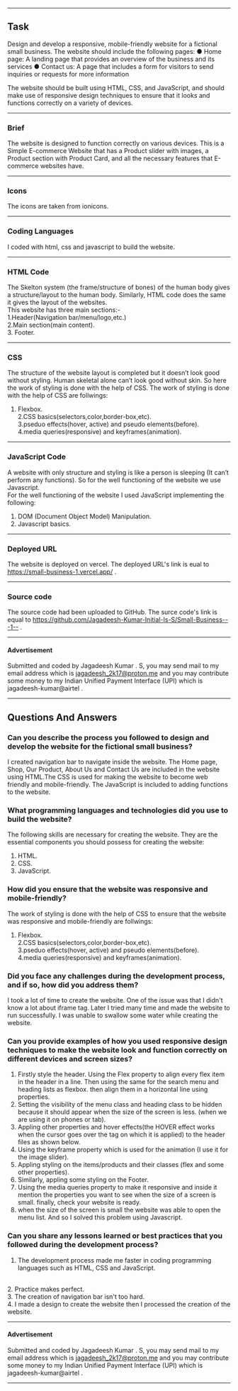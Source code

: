 <hr />

## Task

Design and develop a responsive, mobile-friendly website for a fictional small business. The website should include the following pages:
● Home page: A landing page that provides an overview of the business and its services
● Contact us: A page that includes a form for visitors to send inquiries or requests for more information

The website should be built using HTML, CSS, and JavaScript, and should make use of responsive design techniques to ensure that it looks and functions correctly on a variety of devices.

<hr />

### Brief

The website is designed to function correctly on various devices. This is a Simple E-commerce Website that has a Product slider with images, a Product section with Product Card, and all the necessary features that E-commerce websites have.

<hr />

### Icons

The icons are taken from ionicons.

<hr />

### Coding Languages

I coded with html, css and javascript to build the website.

<hr />

### HTML Code

The Skelton system (the frame/structure of bones) of the human body gives a structure/layout to the human body. Similarly, HTML code does the same it gives the layout of the websites.<br />
This website has three main sections:-
<br />
1.Header(Navigation bar/menu/logo,etc.)<br />
2.Main section(main content).<br />
3. Footer.

<hr />

### CSS

The structure of the website layout is completed but it doesn’t look good without styling. Human skeletal alone can’t look good without skin. So here the work of styling is done with the help of  CSS.
The work of styling is done with the help of  CSS are follwings:
<br />
1. Flexbox.<br />
2.CSS basics(selectors,color,border-box,etc).<br />
3.pseduo effects(hover, active) and pseudo elements(before).<br />
4.media queries(responsive) and keyframes(animation).  

<hr />

### JavaScript Code

A website with only structure and styling is like a person is sleeping (It can’t perform any functions). So for the well functioning of the website we use Javascript.<br />
For the well functioning of the website I used JavaScript implementing the following:
<br />
1. DOM (Document Object Model) Manipulation.<br />
2. Javascript basics.

<hr />

### Deployed URL

The website is deployed on vercel. The deployed URL's link is eual to https://small-business-1.vercel.app/ .

<hr />

### Source code

The source code had been uploaded to GitHub. The surce code's link is equal to https://github.com/Jagadeesh-Kumar-Initial-Is-S/Small-Business---1-- .

<hr />

#### Advertisement

 Submitted and coded by Jagadeesh Kumar . S, you may send mail to my email address which is jagadeesh_2k17@proton.me and you may contribute some money to my Indian Unified Payment Interface (UPI) which is jagadeesh-kumar@airtel .

<hr />

## Questions And Answers

### Can you describe the process you followed to design and develop the website for the fictional small business?

I created navigation bar to navigate inside the website. The Home page, Shop, Our Product, About Us and Contact Us are included in the website using HTML.The CSS is used for making the website to become web friendly and mobile-friendly. The JavaScript is included to adding functions to the website.

### What programming languages and technologies did you use to build the website?

The following skills are necessary for creating the website. They are the essential components you should possess for creating the website:
<br />
1. HTML.<br />
2. CSS.<br />
3. JavaScript.

### How did you ensure that the website was responsive and mobile-friendly?

The work of styling is done with the help of  CSS to ensure that the website was responsive and mobile-friendly are follwings:
<br />
1. Flexbox.<br />
2.CSS basics(selectors,color,border-box,etc).<br />
3.pseduo effects(hover, active) and pseudo elements(before).<br />
4.media queries(responsive) and keyframes(animation). 

### Did you face any challenges during the development process, and if so, how did you address them?

I took a lot of time to create the website. One of the issue was that I didn't know a lot about iframe tag. Later I tried many time and made the website to run successfully. I was unable to swallow some water while creating the website.

### Can you provide examples of how you used responsive design techniques to make the website look and function correctly on different devices and screen sizes?

1. Firstly style the header. Using the Flex property to align every flex item in the header in a line.
Then using the same for the search menu and heading lists as flexbox. then align them in a  horizontal line using properties.<br />
2. Setting the visibility of the menu class and heading class to be hidden because it should appear when the size of the screen is less. (when we are using it on phones or tab).<br />
3. Appling other properties and hover effects(the HOVER effect works when the cursor goes over the tag on which it is applied) to the header files as shown below.<br />
4. Using the keyframe property which is used for the animation (I use it for the image slider).<br />
5. Appling styling on the items/products and their classes (flex and some other properties).<br />
6. Similarly, appling some styling on the Footer.<br />
7. Using the media queries property to make it responsive and inside it mention the properties you want to see when the size of a screen is small.
finally, check your website is ready.<br />
8. when the size of the screen is small the website was able to open the menu list.
And so I solved this problem using Javascript.

### Can you share any lessons learned or best practices that you followed during the development process?

1. The development process made me faster in coding programming languages such as HTML, CSS and JavaScript.
<br />
2. Practice makes perfect.
<br />
3. The creation of navigation bar isn't too hard.
<br />
4. I made a design to create  the website then I processed the creation of the website.

<hr />

#### Advertisement

 Submitted and coded by Jagadeesh Kumar . S, you may send mail to my email address which is jagadeesh_2k17@proton.me and you may contribute some money to my Indian Unified Payment Interface (UPI) which is jagadeesh-kumar@airtel .

<hr />